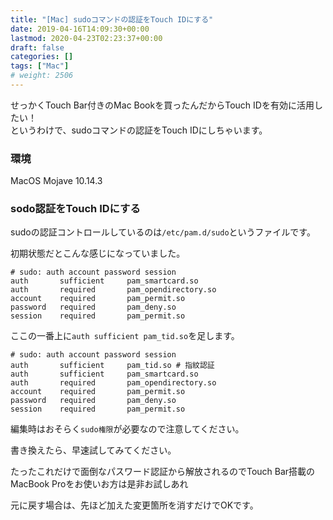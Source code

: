 ```yaml
---
title: "[Mac] sudoコマンドの認証をTouch IDにする"
date: 2019-04-16T14:09:30+00:00
lastmod: 2020-04-23T02:23:37+00:00
draft: false
categories: []
tags: ["Mac"]
# weight: 2506
---
```

せっかくTouch Bar付きのMac Bookを買ったんだからTouch IDを有効に活用したい！  
というわけで、sudoコマンドの認証をTouch IDにしちゃいます。  

### 環境  
MacOS Mojave 10.14.3  

### sodo認証をTouch IDにする  

sudoの認証コントロールしているのは`/etc/pam.d/sudo`というファイルです。  

初期状態だとこんな感じになっていました。  
```
# sudo: auth account password session
auth       sufficient     pam_smartcard.so
auth       required       pam_opendirectory.so
account    required       pam_permit.so
password   required       pam_deny.so
session    required       pam_permit.so
```

ここの一番上に`auth sufficient pam_tid.so`を足します。
```
# sudo: auth account password session
auth       sufficient     pam_tid.so # 指紋認証
auth       sufficient     pam_smartcard.so
auth       required       pam_opendirectory.so
account    required       pam_permit.so
password   required       pam_deny.so
session    required       pam_permit.so
```

編集時はおそらく`sudo権限`が必要なので注意してください。  

書き換えたら、早速試してみてください。  

たったこれだけで面倒なパスワード認証から解放されるのでTouch Bar搭載のMacBook Proをお使いお方は是非お試しあれ

元に戻す場合は、先ほど加えた変更箇所を消すだけでOKです。
